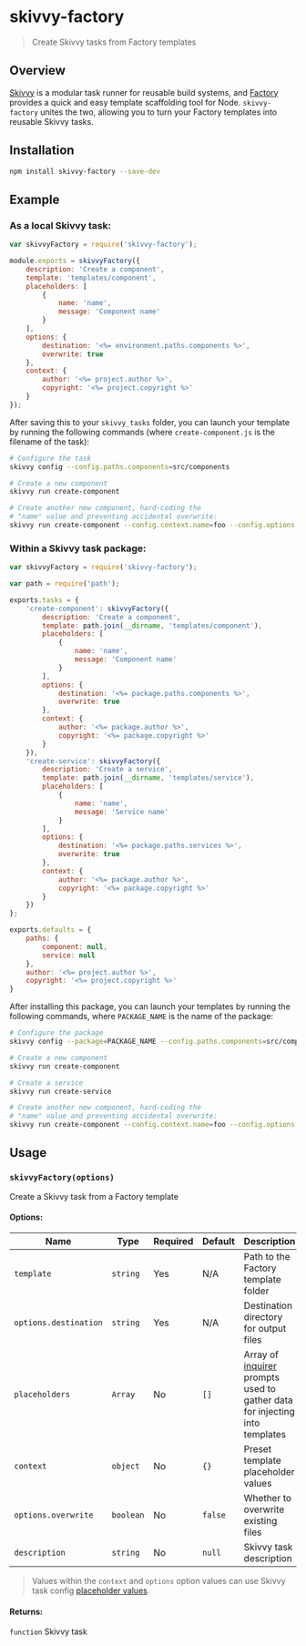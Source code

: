 # skivvy-factory

> Create Skivvy tasks from Factory templates

## Overview

[Skivvy](https://www.npmjs.com/package/skivvy) is a modular task runner for reusable build systems, and [Factory](https://www.npmjs.com/package/factory) provides a quick and easy template scaffolding tool for Node. `skivvy-factory` unites the two, allowing you to turn your Factory templates into reusable Skivvy tasks.


## Installation

```bash
npm install skivvy-factory --save-dev
```


## Example

### As a local Skivvy task:

```javascript
var skivvyFactory = require('skivvy-factory');

module.exports = skivvyFactory({
	description: 'Create a component',
	template: 'templates/component',
	placeholders: [
		{
			name: 'name',
			message: 'Component name'
		}
	],
	options: {
		destination: '<%= environment.paths.components %>',
		overwrite: true
	},
	context: {
		author: '<%= project.author %>',
		copyright: '<%= project.copyright %>'
	}
});
```

After saving this to your `skivvy_tasks` folder, you can launch your template by running the following commands (where `create-component.js` is the filename of the task):

```bash
# Configure the task
skivvy config --config.paths.components=src/components

# Create a new component
skivvy run create-component

# Create another new component, hard-coding the
# "name" value and preventing accidental overwrite:
skivvy run create-component --config.context.name=foo --config.options.overwrite=false
```

### Within a Skivvy task package:

```javascript
var skivvyFactory = require('skivvy-factory');

var path = require('path');

exports.tasks = {
	'create-component': skivvyFactory({
		description: 'Create a component',
		template: path.join(__dirname, 'templates/component'),
		placeholders: [
			{
				name: 'name',
				message: 'Component name'
			}
		],
		options: {
			destination: '<%= package.paths.components %>',
			overwrite: true
		},
		context: {
			author: '<%= package.author %>',
			copyright: '<%= package.copyright %>'
		}
	}),
	'create-service': skivvyFactory({
		description: 'Create a service',
		template: path.join(__dirname, 'templates/service'),
		placeholders: [
			{
				name: 'name',
				message: 'Service name'
			}
		],
		options: {
			destination: '<%= package.paths.services %>',
			overwrite: true
		},
		context: {
			author: '<%= package.author %>',
			copyright: '<%= package.copyright %>'
		}
	})
};

exports.defaults = {
	paths: {
		component: null,
		service: null
	},
	author: '<%= project.author %>',
	copyright: '<%= project.copyright %>'
}
```

After installing this package, you can launch your templates by running the following commands, where `PACKAGE_NAME` is the name of the package:

```bash
# Configure the package
skivvy config --package=PACKAGE_NAME --config.paths.components=src/components --config.paths.services=src/services

# Create a new component
skivvy run create-component

# Create a service
skivvy run create-service

# Create another new component, hard-coding the
# "name" value and preventing accidental overwrite:
skivvy run create-component --config.context.name=foo --config.options.overwrite=false
```


## Usage

### `skivvyFactory(options)`

Create a Skivvy task from a Factory template

#### Options:

| Name | Type | Required | Default | Description |
| ---- | ---- | -------- | ------- | ----------- |
| `template` | `string` | Yes | N/A | Path to the Factory template folder |
| `options.destination` | `string` | Yes | N/A | Destination directory for output files |
| `placeholders` | `Array` | No | `[]` | Array of [inquirer](https://www.npmjs.com/package/inquirer) prompts used to gather data for injecting into templates |
| `context` | `object` | No | `{}` | Preset template placeholder values |
| `options.overwrite` | `boolean` | No | `false` | Whether to overwrite existing files |
| `description` | `string` | No | `null` | Skivvy task description |

> Values within the `context` and `options` option values can use Skivvy task config [placeholder values](https://github.com/timkendrick/skivvy/blob/master/docs/guide/02-configuring-tasks.md#using-placeholders-in-configuration-values).

#### Returns:

`function` Skivvy task
